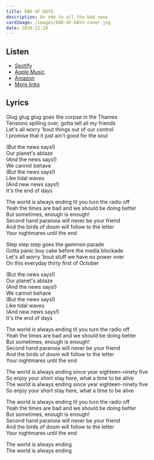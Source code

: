 ```yaml
---
title: END OF DAYS
description: An ode to all the bad news
cardImage: /images/END-OF-DAYS-cover.jpg
date: 2020-12-28
---
```


## Listen

* [Spotify][spotify]
* [Apple Music][apple]
* [Amazon][amazon]
* [More links][alllinks]

## Lyrics

Glug glug glug goes the corpse in the Thames\
Tensions spilling over, gotta tell all my friends\
Let's all worry 'bout things out of our control\
I promise that it just ain't good for the soul

(But the news says!)\
Our planet's ablaze\
(And the news says!)\
We cannot behave\
(But the news says!)\
Like tidal waves\
(And new news says!)\
It's the end of days

The world is always ending til you turn the radio off\
Yeah the times are bad and we should be doing better\
But sometimes, enough is enough!\
Second hand paranoia will never be your friend\
And the birds of doom will follow to the letter\
Your nightmares until the end

Step step step goes the gammon parade\
Gotta panic buy cake before the media blockade\
Let's all worry 'bout stuff we have no power over\
On this everyday thirty first of October

(But the news says!)\
Our planet's ablaze\
(And the news says!)\
We cannot behave\
(But the news says!)\
Like tidal waves\
(And new news says!)\
It's the end of days

The world is always ending til you turn the radio off\
Yeah the times are bad and we should be doing better\
But sometimes, enough is enough!\
Second hand paranoia will never be your friend\
And the birds of doom will follow to the letter\
Your nightmares until the end

The world is always ending since year eighteen-ninety five\
So enjoy your short stay here, what a time to be alive\
The world is always ending since year eighteen-ninety five\
So enjoy your short stay here, what a time to be alive

The world is always ending til you turn the radio off\
Yeah the times are bad and we should be doing better\
But sometimes, enough is enough!\
Second hand paranoia will never be your friend\
And the birds of doom will follow to the letter\
Your nightmares until the end

The world is always ending\
The world is always ending

[spotify]: https://open.spotify.com/album/4F11IpWuZuhE5kWa9HJNPs
[apple]: https://music.apple.com/us/album/end-of-days-single/1547124935?uo=4
[amazon]: http://www.amazon.com/gp/product/B08RXGYZHV
[alllinks]: https://distrokid.com/hyperfollow/filipwieland/end-of-days